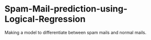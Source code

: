 # Spam-Mail-prediction-using-Logical-Regression
Making a model to differentiate between spam mails and normal mails.
